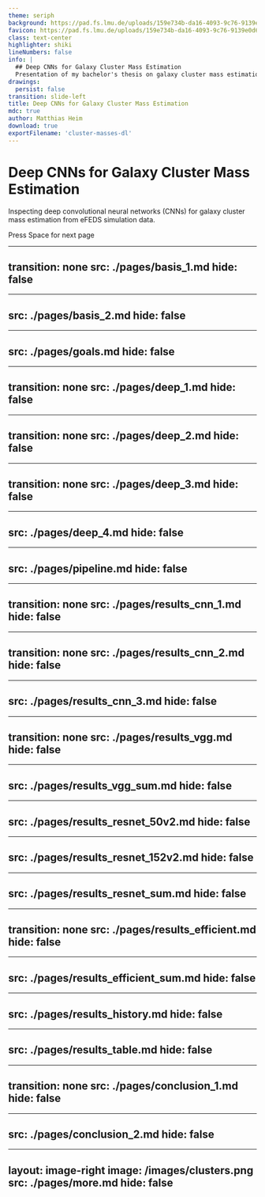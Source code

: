 ```yaml
---
theme: seriph
background: https://pad.fs.lmu.de/uploads/159e734b-da16-4093-9c76-9139e0d6f4e7.png
favicon: https://pad.fs.lmu.de/uploads/159e734b-da16-4093-9c76-9139e0d6f4e7.png
class: text-center
highlighter: shiki
lineNumbers: false
info: |
  ## Deep CNNs for Galaxy Cluster Mass Estimation
  Presentation of my bachelor's thesis on galaxy cluster mass estimation using deep neural networks
drawings:
  persist: false
transition: slide-left
title: Deep CNNs for Galaxy Cluster Mass Estimation
mdc: true
author: Matthias Heim
download: true
exportFilename: 'cluster-masses-dl'
---
```


# Deep CNNs for Galaxy Cluster Mass Estimation

Inspecting deep convolutional neural networks (CNNs) for galaxy cluster mass estimation from eFEDS simulation data.

<!-- Supervisors: Dr. Sven Krippendorf, Prof. Jochen Weller -->

<div class="pt-12">
  <span @click="$slidev.nav.next" class="px-2 py-1 rounded cursor-pointer" hover="bg-white bg-opacity-10">
    Press Space for next page <carbon:arrow-right class="inline"/>
  </span>
</div>

<div class="abs-br m-6 flex gap-2">
  <a href="https://github.com/HiaslHoam/slidev_cluster_masses_dl" target="_blank" alt="GitHub" title="Open in GitHub"
    class="text-xl slidev-icon-btn opacity-50 !border-none !hover:text-white">
    <carbon-logo-github />
  </a>
</div>

<!--
The last comment block of each slide will be treated as slide notes. It will be visible and editable in Presenter Mode along with the slide. [Read more in the docs](https://sli.dev/guide/syntax.html#notes)
-->

---
transition: none
src: ./pages/basis_1.md
hide: false
---

---
src: ./pages/basis_2.md
hide: false
---

---
src: ./pages/goals.md
hide: false
---

---
transition: none
src: ./pages/deep_1.md
hide: false
---
---
transition: none
src: ./pages/deep_2.md
hide: false
---
---
transition: none
src: ./pages/deep_3.md
hide: false
---
---
src: ./pages/deep_4.md
hide: false
---

---
src: ./pages/pipeline.md
hide: false
---


---
transition: none
src: ./pages/results_cnn_1.md
hide: false
---

---
transition: none
src: ./pages/results_cnn_2.md
hide: false
---

---
src: ./pages/results_cnn_3.md
hide: false
---

---
transition: none
src: ./pages/results_vgg.md
hide: false
---

---
src: ./pages/results_vgg_sum.md
hide: false
---

---
src: ./pages/results_resnet_50v2.md
hide: false
---

---
src: ./pages/results_resnet_152v2.md
hide: false
---

---
src: ./pages/results_resnet_sum.md
hide: false
---

---
transition: none
src: ./pages/results_efficient.md
hide: false
---

---
src: ./pages/results_efficient_sum.md
hide: false
---

---
src: ./pages/results_history.md
hide: false
---

---
src: ./pages/results_table.md
hide: false
---

---
transition: none
src: ./pages/conclusion_1.md
hide: false
---

---
src: ./pages/conclusion_2.md
hide: false
---

---
layout: image-right
image: /images/clusters.png
src: ./pages/more.md
hide: false
---